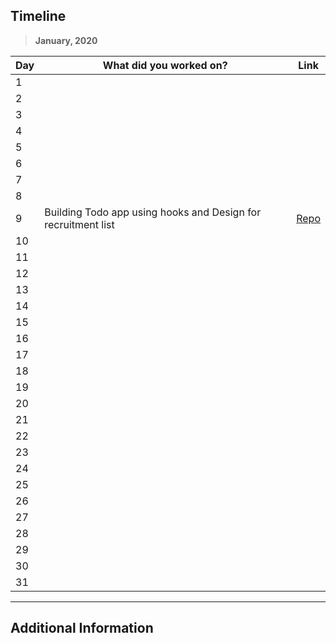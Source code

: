 ## Timeline

> **January, 2020**

| Day | What did you worked on?                                       | Link                                              |
| --- | ------------------------------------------------------------- | ------------------------------------------------- |
| 1   |                                                               |                                                   |
| 2   |                                                               |                                                   |
| 3   |                                                               |                                                   |
| 4   |                                                               |                                                   |
| 5   |                                                               |                                                   |
| 6   |                                                               |                                                   |
| 7   |                                                               |                                                   |
| 8   |                                                               |                                                   |
| 9   | Building Todo app using hooks and Design for recruitment list | [Repo](https://github.com/mayanksh99/react-hooks) |
| 10  |                                                               |                                                   |
| 11  |                                                               |                                                   |
| 12  |                                                               |                                                   |
| 13  |                                                               |                                                   |
| 14  |                                                               |                                                   |
| 15  |                                                               |                                                   |
| 16  |                                                               |                                                   |
| 17  |                                                               |                                                   |
| 18  |                                                               |                                                   |
| 19  |                                                               |                                                   |
| 20  |                                                               |                                                   |
| 21  |                                                               |                                                   |
| 22  |                                                               |                                                   |
| 23  |                                                               |                                                   |
| 24  |                                                               |                                                   |
| 25  |                                                               |                                                   |
| 26  |                                                               |                                                   |
| 27  |                                                               |                                                   |
| 28  |                                                               |                                                   |
| 29  |                                                               |                                                   |
| 30  |                                                               |                                                   |
| 31  |                                                               |                                                   |

---

## Additional Information
